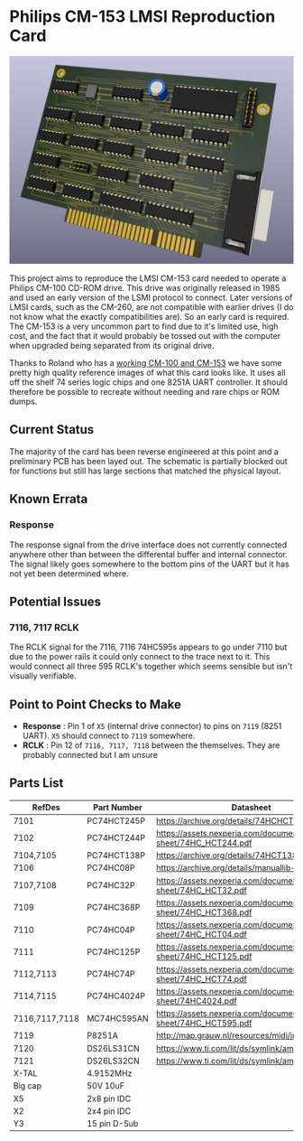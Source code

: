  # Philips CM-153 LMSI Reproduction Card

![A 3d render of the board](card-render-partial.png "A render of the clone PCB")
 
This project aims to reproduce the LMSI CM-153 card needed to operate a Philips CM-100 CD-ROM drive. This drive was originally released in 1985 and used an early version of the LSMI protocol to connect. Later versions of LMSI cards, such as the CM-260, are not compatible with earlier drives (I do not know what the exactly compatibilities are). So an early card is required. The CM-153 is a very uncommon part to find due to it's limited use, high cost, and the fact that it would probably be tossed out with the computer when upgraded being separated from its original drive.

Thanks to Roland who has a [working CM-100 and CM-153](https://www.youtube.com/watch?v=fj-uSWg0LOY) we have some pretty high quality reference images of what this card looks like. It uses all off the shelf 74 series logic chips and one 8251A UART controller. It should therefore be possible to recreate without needing and rare chips or ROM dumps.

## Current Status

The majority of the card has been reverse engineered at this point and a preliminary PCB has been layed out. The schematic is partially blocked out for functions but still has large sections that matched the physical layout.

## Known Errata

### Response

The response signal from the drive interface does not currently connected anywhere other than between the differental buffer and internal connector. The signal likely goes somewhere to the bottom pins of the UART but it has not yet been determined where.

## Potential Issues

### 7116, 7117 RCLK

The RCLK signal for the 7116, 7116 74HC595s appears to go under 7110 but due to the power rails it could only connect to the trace next to it. This would connect all three 595 RCLK's together which seems sensible but isn't visually verifiable.

## Point to Point Checks to Make

 - **Response** : Pin 1 of `X5` (internal drive connector) to pins on `7119` (8251 UART). `X5` should connect to `7119` somewhere.
 - **RCLK** : Pin 12 of `7116, 7117, 7118` between the themselves. They are probably connected but I am unsure

## Parts List
|RefDes|Part Number| Datasheet|
--- | --- | ---|
|7101|PC74HCT245P|https://archive.org/details/74HCHCT245|
|7102|PC74HCT244P|https://assets.nexperia.com/documents/data-sheet/74HC_HCT244.pdf|
|7104,7105|PC74HCT138P|https://archive.org/details/74HCT138|
|7106|PC74HC08P|https://archive.org/details/manuallib-id-2654066|
|7107,7108|PC74HC32P|https://assets.nexperia.com/documents/data-sheet/74HC_HCT32.pdf|
|7109|PC74HC368P|https://assets.nexperia.com/documents/data-sheet/74HC_HCT368.pdf|
|7110|PC74HC04P|https://assets.nexperia.com/documents/data-sheet/74HC_HCT04.pdf|
|7111|PC74HC125P|https://assets.nexperia.com/documents/data-sheet/74HC_HCT125.pdf|
|7112,7113|PC74HC74P|https://assets.nexperia.com/documents/data-sheet/74HC_HCT74.pdf|
|7114,7115|PC74HC4024P|https://assets.nexperia.com/documents/data-sheet/74HC4024.pdf|
|7116,7117,7118|MC74HC595AN|https://assets.nexperia.com/documents/data-sheet/74HC_HCT595.pdf|
|7119|P8251A|http://map.grauw.nl/resources/midi/intel_8251.pdf|
|7120|DS26LS31CN|https://www.ti.com/lit/ds/symlink/am26ls31.pdf|
|7121|DS26LS32CN|https://www.ti.com/lit/ds/symlink/am26ls32am.pdf|
|X-TAL|4.9152MHz||
|Big cap|50V 10uF||
|X5|2x8 pin IDC||
|X2|2x4 pin IDC||
|Y3|15 pin D-Sub||
